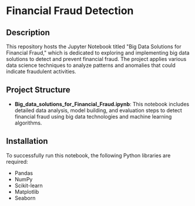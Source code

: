 # Financial Fraud Detection

## Description
This repository hosts the Jupyter Notebook titled "Big Data Solutions for Financial Fraud," which is dedicated to exploring and implementing big data solutions to detect and prevent financial fraud. The project applies various data science techniques to analyze patterns and anomalies that could indicate fraudulent activities.

## Project Structure
- **Big_data_solutions_for_Financial_Fraud.ipynb**: This notebook includes detailed data analysis, model building, and evaluation steps to detect financial fraud using big data technologies and machine learning algorithms.

## Installation
To successfully run this notebook, the following Python libraries are required:
- Pandas
- NumPy
- Scikit-learn
- Matplotlib
- Seaborn
